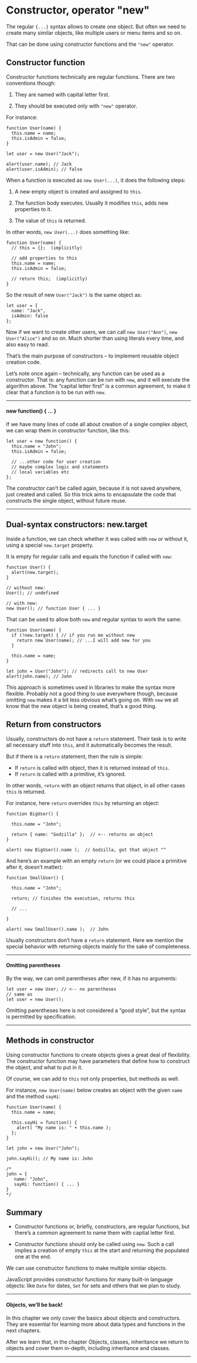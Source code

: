 # Constructor, operator "new"

The regular `{...}` syntax allows to create one object. But often we need to create many similar objects, like multiple users or menu items and so on.

That can be done using constructor functions and the `"new"` operator.

## Constructor function

Constructor functions technically are regular functions. There are two conventions though:

1. They are named with capital letter first.

2. They should be executed only with `"new"` operator.

For instance:

```
function User(name) {
  this.name = name;
  this.isAdmin = false;
}

let user = new User("Jack");

alert(user.name); // Jack
alert(user.isAdmin); // false
```

When a function is executed as `new User(...)`, it does the following steps:

1. A new empty object is created and assigned to `this`.

2. The function body executes. Usually it modifies `this`, adds new properties to it.

3. The value of `this` is returned.

In other words, `new User(...)` does something like:

```
function User(name) {
  // this = {};  (implicitly)

  // add properties to this
  this.name = name;
  this.isAdmin = false;

  // return this;  (implicitly)
}
```

So the result of new `User("Jack")` is the same object as:

```
let user = {
  name: "Jack",
  isAdmin: false
};
```

Now if we want to create other users, we can call `new User("Ann")`, `new User("Alice")` and so on. Much shorter than using literals every time, and also easy to read.

That’s the main purpose of constructors – to implement reusable object creation code.

Let’s note once again – technically, any function can be used as a constructor. That is: any function can be run with `new`, and it will execute the algorithm above. The “capital letter first” is a common agreement, to make it clear that a function is to be run with `new`.

***

#### new function() { ... }

If we have many lines of code all about creation of a single complex object, we can wrap them in constructor function, like this:

```
let user = new function() {
  this.name = "John";
  this.isAdmin = false;

  // ...other code for user creation
  // maybe complex logic and statements
  // local variables etc
};
```

The constructor can’t be called again, because it is not saved anywhere, just created and called. So this trick aims to encapsulate the code that constructs the single object, without future reuse.

***

## Dual-syntax constructors: new.target

Inside a function, we can check whether it was called with `new` or without it, using a special `new.target` property.

It is empty for regular calls and equals the function if called with `new`:

```
function User() {
  alert(new.target);
}

// without new:
User(); // undefined

// with new:
new User(); // function User { ... }
```

That can be used to allow both `new` and regular syntax to work the same:

```
function User(name) {
  if (!new.target) { // if you run me without new
    return new User(name); // ...I will add new for you
  }

  this.name = name;
}

let john = User("John"); // redirects call to new User
alert(john.name); // John
```

This approach is sometimes used in libraries to make the syntax more flexible. Probably not a good thing to use everywhere though, because omitting `new` makes it a bit less obvious what’s going on. With `new` we all know that the new object is being created, that’s a good thing.

## Return from constructors

Usually, constructors do not have a `return` statement. Their task is to write all necessary stuff into `this`, and it automatically becomes the result.

But if there is a `return` statement, then the rule is simple:

* If `return` is called with object, then it is returned instead of `this`.
* If `return` is called with a primitive, it’s ignored.

In other words, `return` with an object returns that object, in all other cases `this` is returned.

For instance, here `return` overrides `this` by returning an object:

```
function BigUser() {

  this.name = "John";

  return { name: "Godzilla" };  // <-- returns an object
}

alert( new BigUser().name );  // Godzilla, got that object ^^
```

And here’s an example with an empty `return` (or we could place a primitive after it, doesn’t matter):

```
function SmallUser() {

  this.name = "John";

  return; // finishes the execution, returns this

  // ...

}

alert( new SmallUser().name );  // John
```

Usually constructors don’t have a `return` statement. Here we mention the special behavior with returning objects mainly for the sake of completeness.

***

#### Omitting parentheses

By the way, we can omit parentheses after new, if it has no arguments:

```
let user = new User; // <-- no parentheses
// same as
let user = new User();
```

Omitting parentheses here is not considered a “good style”, but the syntax is permitted by specification.

***

## Methods in constructor

Using constructor functions to create objects gives a great deal of flexibility. The constructor function may have parameters that define how to construct the object, and what to put in it.

Of course, we can add to `this` not only properties, but methods as well.

For instance, `new User(name)` below creates an object with the given `name` and the method `sayHi`:

```
function User(name) {
  this.name = name;

  this.sayHi = function() {
    alert( "My name is: " + this.name );
  };
}

let john = new User("John");

john.sayHi(); // My name is: John

/*
john = {
   name: "John",
   sayHi: function() { ... }
}
*/
```

## Summary

* Constructor functions or, briefly, constructors, are regular functions, but there’s a common agreement to name them with capital letter first.

* Constructor functions should only be called using `new`. Such a call implies a creation of empty `this` at the start and returning the populated one at the end.

We can use constructor functions to make multiple similar objects.

JavaScript provides constructor functions for many built-in language objects: like `Date` for dates, `Set` for sets and others that we plan to study.

***

#### Objects, we’ll be back!

In this chapter we only cover the basics about objects and constructors. They are essential for learning more about data types and functions in the next chapters.

After we learn that, in the chapter Objects, classes, inheritance we return to objects and cover them in-depth, including inheritance and classes.

***
